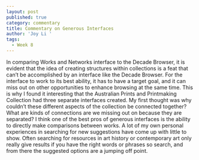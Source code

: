 ```yaml
---
layout: post
published: true
category: commentary
title: Commentary on Generous Interfaces
author: 'Joy Li '
tags:
  - Week 8
---
```

In comparing Works and Networks interface to the Decade Browser, it is evident that the idea of creating structures within collections is a feat that can’t be accomplished by an interface like the Decade Browser. For the interface to work to its best ability, it has to have a target goal, and it can miss out on other opportunities to enhance browsing at the same time. This is why I found it interesting that the Australian Prints and Printmaking Collection had three separate interfaces created. My first thought was why couldn’t these different aspects of the collection be connected together? What are kinds of connections are we missing out on because they are separated? I think one of the best pros of generous interfaces is the ability to directly make comparisons between works. A lot of my own personal experiences in searching for new suggestions have come up with little to show. Often searching for resources in art history or contemporary art only really give results if you have the right words or phrases so search, and from there the suggested options are a jumping off point. 